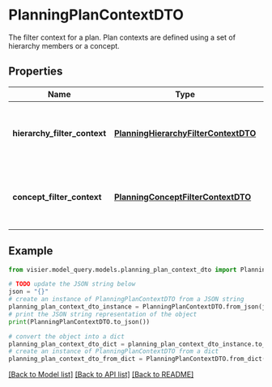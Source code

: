 # PlanningPlanContextDTO

The filter context for a plan. Plan contexts are defined using a set of hierarchy members or a concept.

## Properties

Name | Type | Description | Notes
------------ | ------------- | ------------- | -------------
**hierarchy_filter_context** | [**PlanningHierarchyFilterContextDTO**](PlanningHierarchyFilterContextDTO.md) | A plan context defined using hierarchy members. | [optional] 
**concept_filter_context** | [**PlanningConceptFilterContextDTO**](PlanningConceptFilterContextDTO.md) | A plan context defined using a selection concept. | [optional] 

## Example

```python
from visier.model_query.models.planning_plan_context_dto import PlanningPlanContextDTO

# TODO update the JSON string below
json = "{}"
# create an instance of PlanningPlanContextDTO from a JSON string
planning_plan_context_dto_instance = PlanningPlanContextDTO.from_json(json)
# print the JSON string representation of the object
print(PlanningPlanContextDTO.to_json())

# convert the object into a dict
planning_plan_context_dto_dict = planning_plan_context_dto_instance.to_dict()
# create an instance of PlanningPlanContextDTO from a dict
planning_plan_context_dto_from_dict = PlanningPlanContextDTO.from_dict(planning_plan_context_dto_dict)
```
[[Back to Model list]](../README.md#documentation-for-models) [[Back to API list]](../README.md#documentation-for-api-endpoints) [[Back to README]](../README.md)


